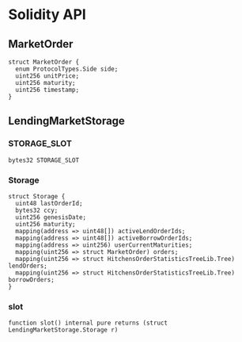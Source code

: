 # Solidity API

## MarketOrder

```solidity
struct MarketOrder {
  enum ProtocolTypes.Side side;
  uint256 unitPrice;
  uint256 maturity;
  uint256 timestamp;
}
```

## LendingMarketStorage

### STORAGE_SLOT

```solidity
bytes32 STORAGE_SLOT
```

### Storage

```solidity
struct Storage {
  uint48 lastOrderId;
  bytes32 ccy;
  uint256 genesisDate;
  uint256 maturity;
  mapping(address => uint48[]) activeLendOrderIds;
  mapping(address => uint48[]) activeBorrowOrderIds;
  mapping(address => uint256) userCurrentMaturities;
  mapping(uint256 => struct MarketOrder) orders;
  mapping(uint256 => struct HitchensOrderStatisticsTreeLib.Tree) lendOrders;
  mapping(uint256 => struct HitchensOrderStatisticsTreeLib.Tree) borrowOrders;
}
```

### slot

```solidity
function slot() internal pure returns (struct LendingMarketStorage.Storage r)
```

